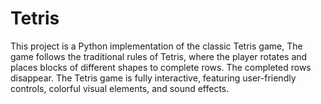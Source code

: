 # Tetris
This project is a Python implementation of the classic Tetris game, The game follows the traditional rules of Tetris, where the player rotates and places blocks of different shapes to complete rows. The completed rows disappear.  The Tetris game is fully interactive, featuring user-friendly controls, colorful visual elements, and sound effects.
